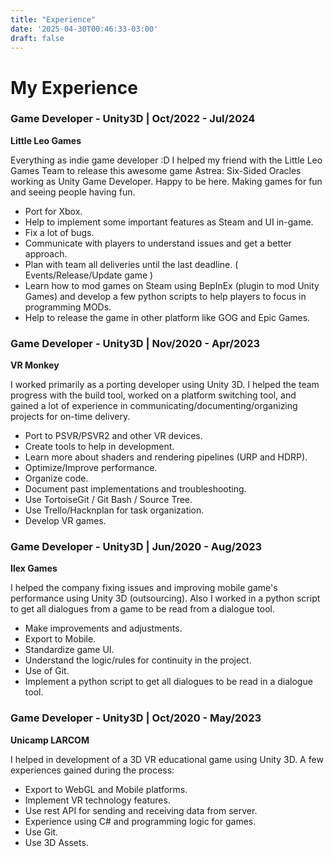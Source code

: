 ```yaml
---
title: "Experience"
date: '2025-04-30T00:46:33-03:00'
draft: false
---
```

# My Experience

### Game Developer - Unity3D | Oct/2022 - Jul/2024
**Little Leo Games**

Everything as indie game developer :D
I helped my friend with the Little Leo Games Team to release this awesome game Astrea: Six-Sided Oracles working as Unity Game Developer.
Happy to be here. Making games for fun and seeing people having fun.

- Port for Xbox.
- Help to implement some important features as Steam and UI in-game.
- Fix a lot of bugs.
- Communicate with players to understand issues and get a better approach.
- Plan with team all deliveries until the last deadline. ( Events/Release/Update game )
- Learn how to mod games on Steam using BepInEx (plugin to mod Unity Games) and develop a few python scripts to help players to focus in programming MODs.
- Help to release the game in other platform like GOG and Epic Games.

### Game Developer - Unity3D | Nov/2020 - Apr/2023
**VR Monkey**

I worked primarily as a porting developer using Unity 3D. I helped the team progress with the build tool, worked on a platform switching tool, and gained a lot of experience in communicating/documenting/organizing projects for on-time delivery.

- Port to PSVR/PSVR2 and other VR devices.
- Create tools to help in development.
- Learn more about shaders and rendering pipelines (URP and HDRP).
- Optimize/Improve performance.
- Organize code.
- Document past implementations and troubleshooting.
- Use TortoiseGit / Git Bash / Source Tree.
- Use Trello/Hacknplan for task organization.
- Develop VR games.

### Game Developer - Unity3D | Jun/2020 - Aug/2023
**Ilex Games**

I helped the company fixing issues and improving mobile game's performance using Unity 3D (outsourcing). Also I worked in a python script to get all dialogues from a game to be read from a dialogue tool.

- Make improvements and adjustments.
- Export to Mobile.
- Standardize game UI.
- Understand the logic/rules for continuity in the project.
- Use of Git.
- Implement a python script to get all dialogues to be read in a dialogue tool.

### Game Developer - Unity3D | Oct/2020 - May/2023
**Unicamp LARCOM**

I helped in development of a 3D VR educational game using Unity 3D. A few experiences gained during the process:

- Export to WebGL and Mobile platforms.
- Implement VR technology features.
- Use rest API for sending and receiving data from server.
- Experience using C# and programming logic for games.
- Use Git.
- Use 3D Assets.